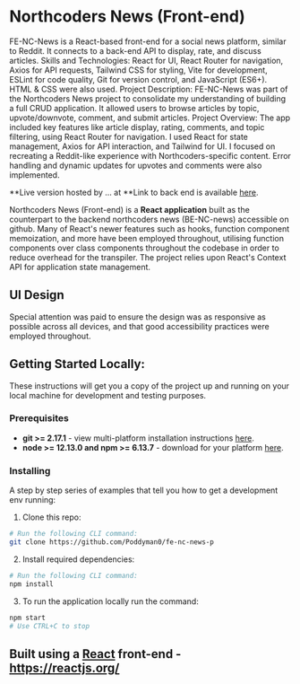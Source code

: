 # **Northcoders News (Front-end)**

FE-NC-News is a React-based front-end for a social news platform, similar to Reddit. It connects to a back-end API to display, rate, and discuss articles. Skills and Technologies: React for UI, React Router for navigation, Axios for API requests, Tailwind CSS for styling, Vite for development, ESLint for code quality, Git for version control, and JavaScript (ES6+). HTML & CSS were also used. Project Description: FE-NC-News was part of the Northcoders News project to consolidate my understanding of building a full CRUD application. It allowed users to browse articles by topic, upvote/downvote, comment, and submit articles. Project Overview: The app included key features like article display, rating, comments, and topic filtering, using React Router for navigation. I used React for state management, Axios for API interaction, and Tailwind for UI. I focused on recreating a Reddit-like experience with Northcoders-specific content. Error handling and dynamic updates for upvotes and comments were also implemented.

**Live version hosted by ... at 
**Link to back end is available [here](https://github.com/Poddyman0/be-nc-news-portfolio-project).

Northcoders News (Front-end) is a **React application** built as the counterpart to the backend northcoders news (BE-NC-news) accessible on github. Many of React's newer features such as hooks, function component memoization, and more have been employed throughout, utilising function components over class components throughout the codebase in order to reduce overhead for the transpiler. The project relies upon React's Context API for application state management.

## UI Design
 Special attention was paid to ensure the design was as responsive as possible across all devices, and that good accessibility practices were employed throughout.
 
## Getting Started Locally:

These instructions will get you a copy of the project up and running on your local machine for development and testing purposes.

### Prerequisites

- **git >= 2.17.1** - view multi-platform installation instructions [here](https://git-scm.com/book/en/v2/Getting-Started-Installing-Git).
- **node >= 12.13.0 and npm >= 6.13.7** - download for your platform [here](https://nodejs.org/en/download/).

### Installing

A step by step series of examples that tell you how to get a development env running:

1. Clone this repo:

```bash
# Run the following CLI command:
git clone https://github.com/Poddyman0/fe-nc-news-p
```

2. Install required dependencies:

```bash
# Run the following CLI command:
npm install
```

3. To run the application locally run the command:

```bash
npm start
# Use CTRL+C to stop
```

## Built using a [React](https://reactjs.org/) front-end - https://reactjs.org/
